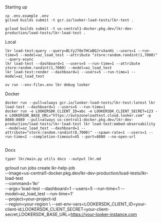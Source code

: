 Starting up

```
cp .env.example .env
gcloud builds submit -t gcr.io/looker-load-tests/lkr-test .

gcloud builds submit -t us-central1-docker.pkg.dev/lkr-dev-production/load-tests/lkr-load-test .

```

Local

```
lkr load-test:query --query=BLYyJ70e7HCeBQJrxXanHi --users=1 --run-time=5 --model=az_load_test --attribute "store:random.randint(1,7000)" --query-async
lkr load-test --dashboard=1 --users=5 --run-time=1 --attribute store:random.randint(1,7000) --model=az_load_test
lkr load-test:render --dashboard=1 --users=5 --run-time=1 --model=az_load_test

uv run --env-file=.env lkr debug looker

```

Docker

```
docker run --pull=always gcr.io/looker-load-tests/lkr-test:latest lkr load-test --dashboard=1 --users=5 --run-time=1
docker run -e LOOKERSDK_CLIENT_ID=abc -e LOOKERSDK_CLIENT_SECRET=123 -e LOOKERSDK_BASE_URL="https://autozoneloadtest.cloud.looker.com" -p 8080:8080 --pull=always us-central1-docker.pkg.dev/lkr-dev-production/load-tests/lkr-load-test lkr load-test:embed-observability --model=az_load_test --dashboard=1 --attribute="store:random.randint(0,7000)" --spawn-rate=1 --users=1 --run-time=2 --completion-timeout=45 --port=8080 --no-open-url


```

Docs

```
typer lkr/main.py utils docs --output lkr.md
```



gcloud run jobs create lkr-help-job \
    --image=us-central1-docker.pkg.dev/lkr-dev-production/load-tests/lkr-load-test \
    --command='lkr' \
    --args='load-test --dashboard=1 --users=5 --run-time=1 --model=az_load_test --run-time=1' \
    --project=your-project-id \
    --region=your-region \ 
    --set-env-vars=LOOKERSDK_CLIENT_ID=your-client-id,LOOKERSDK_CLIENT_SECRET=your-client-secret,LOOKERSDK_BASE_URL=https://your-looker-instance.com